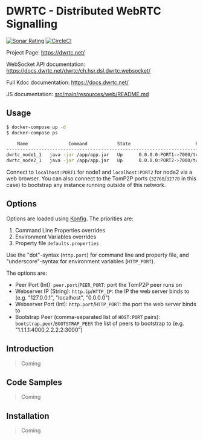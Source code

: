 # DWRTC - Distributed WebRTC Signalling

[![Sonar Rating](https://sonarcloud.io/api/project_badges/measure?project=dwrtc&metric=sqale_rating)](https://sonarcloud.io/dashboard?id=dwrtc)
[![CircleCI](https://circleci.com/gh/dwrtc/dwrtc.svg?style=svg)](https://circleci.com/gh/dwrtc/dwrtc)

Project Page: https://dwrtc.net/

WebSocket API documentation: https://docs.dwrtc.net/dwrtc/ch.hsr.dsl.dwrtc.websocket/

Full Kdoc documentation: https://docs.dwrtc.net/

JS documentation: [src/main/resources/web/README.md](src/main/resources/web/README.md)

## Usage

```sh
$ docker-compose up -d
$ docker-compose ps

    Name               Command           State                        Ports
-------------------------------------------------------------------------------------------------
dwrtc_node1_1   java -jar /app/app.jar   Up      0.0.0.0:PORT1->7000/tcp, 0.0.0.0:32770->7532/tcp
dwrtc_node2_1   java -jar /app/app.jar   Up      0.0.0.0:PORT2->7000/tcp, 0.0.0.0:32768->7532/tcp
```

Connect to `localhost:PORT1` for node1 and `localhost:PORT2` for node2 via a web browser. You can also connect to the TomP2P ports (`32768`/`32770` in this case) to bootstrap any instance running outside of this network.

## Options

Options are loaded using [Konfig](https://github.com/npryce/konfig). The priorities are:

1. Command Line Properties overrides
2. Environment Variables overrides
3. Property file `defaults.properties`

Use the "dot"-syntax (`http.port`) for command line and property file, and "underscore"-syntax for environment variables (`HTTP_PORT`).

The options are:

* Peer Port (Int): `peer.port`/`PEER_PORT`: port the TomP2P peer runs on
* Webserver IP (String): `http.ip`/`HTTP_IP`: the IP the web server binds to (e.g. "127.0.0.1", "localhost", "0.0.0.0")
* Webserver Port (Int): `http.port`/`HTTP_PORT`: the port the web server binds to
* Bootstrap Peer (comma-separated list of `HOST:PORT` pairs): `bootstrap.peer`/`BOOTSTRAP_PEER` the list of peers to bootstrap to (e.g. "1.1.1.1:4000,2.2.2.2:3000")

## Introduction

> Coming

## Code Samples

> Coming

## Installation

> Coming
